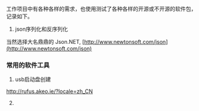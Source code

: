 工作项目中有各种各样的需求，也使用测试了各种各样的开源或不开源的软件包，记录如下。

1.  json序列化和反序列化

当然选择大名鼎鼎的 Json.NET, [http://www.newtonsoft.com/json](http://www.newtonsoft.com/json)






### 常用的软件工具

1. usb启动盘创建

http://rufus.akeo.ie/?locale=zh_CN

2. 
